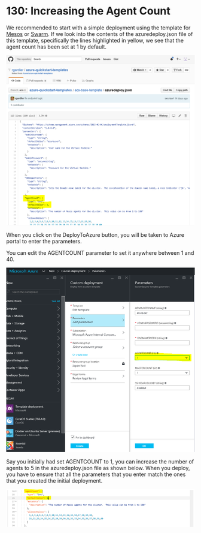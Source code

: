 # 130: Increasing the Agent Count

We recommended to start with a simple deployment using the template for [Mesos](https://github.com/rgardler/azure-quickstart-templates/tree/acs/acs-mesos-full-template) or [Swarm](https://github.com/rgardler/azure-quickstart-templates/tree/acs/acs-swarm-full-template). If we look into the contents of the azuredeploy.json file of this template, specifically the lines highlighted in yellow, we see that the agent count has been set at 1 by default.

![](images/130/media/image1.png)

When you click on the DeployToAzure button, you will be taken to Azure portal to enter the parameters.

You can edit the AGENTCOUNT parameter to set it anywhere between 1 and 40.

![](images/130/media/image2.png)

Say you initially had set AGENTCOUNT to 1, you can increase the number of agents to 5 in the azuredeploy.json file as shown below. When you deploy, you have to ensure that all the parameters that you enter match the ones that you created the initial deployment.

![](images/130/media/image3.png)
